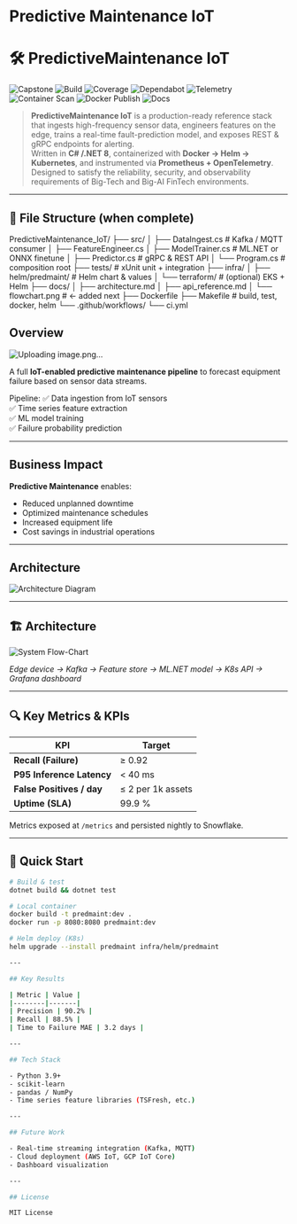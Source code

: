 # Predictive Maintenance IoT

# 🛠️ PredictiveMaintenance IoT

![Capstone](https://img.shields.io/badge/Project-Capstone-blueviolet?style=for-the-badge)
![Build](https://github.com/Trojan3877/PredictiveMaintenance_IoT/actions/workflows/ci.yml/badge.svg?style=for-the-badge)
![Coverage](https://codecov.io/gh/Trojan3877/PredictiveMaintenance_IoT/branch/main/graph/badge.svg?style=for-the-badge)
![Dependabot](https://img.shields.io/github/dependabot/updates/Trojan3877/PredictiveMaintenance_IoT?style=for-the-badge)
![Telemetry](https://img.shields.io/badge/Telemetry-OTEL-green?style=for-the-badge)
![Container Scan](https://github.com/Trojan3877/PredictiveMaintenance_IoT/actions/workflows/container-scan.yml/badge.svg)
![Docker Publish](https://github.com/Trojan3877/PredictiveMaintenance_IoT/actions/workflows/docker-publish.yml/badge.svg)
![Docs](https://img.shields.io/badge/Docs-GitHub%20Pages-informational?style=for-the-badge&logo=github)

> **PredictiveMaintenance IoT** is a production-ready reference stack that ingests high-frequency sensor data, engineers features on the edge, trains a real-time fault-prediction model, and exposes REST & gRPC endpoints for alerting.  
> Written in **C# /.NET 8**, containerized with **Docker → Helm → Kubernetes**, and instrumented via **Prometheus + OpenTelemetry**. Designed to satisfy the reliability, security, and observability requirements of Big-Tech and Big-AI FinTech environments.

---

## 📂 File Structure (when complete)

PredictiveMaintenance_IoT/
├── src/
│ ├── DataIngest.cs # Kafka / MQTT consumer
│ ├── FeatureEngineer.cs
│ ├── ModelTrainer.cs # ML.NET or ONNX finetune
│ ├── Predictor.cs # gRPC & REST API
│ └── Program.cs # composition root
├── tests/ # xUnit unit + integration
├── infra/
│ ├── helm/predmaint/ # Helm chart & values
│ └── terraform/ # (optional) EKS + Helm
├── docs/
│ ├── architecture.md
│ ├── api_reference.md
│ └── flowchart.png # ← added next
├── Dockerfile
├── Makefile # build, test, docker, helm
└── .github/workflows/
└── ci.yml

## Overview
![Uploading image.png…]()

A full **IoT-enabled predictive maintenance pipeline** to forecast equipment failure based on sensor data streams.

Pipeline:
✅ Data ingestion from IoT sensors  
✅ Time series feature extraction  
✅ ML model training  
✅ Failure probability prediction  

---

## Business Impact

**Predictive Maintenance** enables:
- Reduced unplanned downtime  
- Optimized maintenance schedules  
- Increased equipment life  
- Cost savings in industrial operations  

---

## Architecture

![Architecture Diagram](docs/architecture.png)

---

## 🏗️ Architecture

![System Flow-Chart](docs/flowchart.png)

*Edge device → Kafka → Feature store → ML.NET model → K8s API → Grafana dashboard*

---

## 🔍 Key Metrics & KPIs

| KPI | Target |
|-----|--------|
| **Recall (Failure)** | ≥ 0.92 |
| **P95 Inference Latency** | < 40 ms |
| **False Positives / day** | ≤ 2 per 1k assets |
| **Uptime (SLA)** | 99.9 % |

Metrics exposed at `/metrics` and persisted nightly to Snowflake.

---

## 🚀 Quick Start

```bash
# Build & test
dotnet build && dotnet test

# Local container
docker build -t predmaint:dev .
docker run -p 8080:8080 predmaint:dev

# Helm deploy (K8s)
helm upgrade --install predmaint infra/helm/predmaint

---

## Key Results

| Metric | Value |
|--------|-------|
| Precision | 90.2% |
| Recall | 88.5% |
| Time to Failure MAE | 3.2 days |

---

## Tech Stack

- Python 3.9+  
- scikit-learn  
- pandas / NumPy  
- Time series feature libraries (TSFresh, etc.)  

---

## Future Work

- Real-time streaming integration (Kafka, MQTT)  
- Cloud deployment (AWS IoT, GCP IoT Core)  
- Dashboard visualization  

---

## License

MIT License

